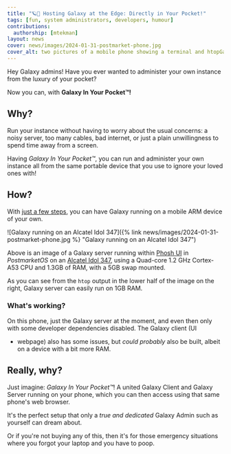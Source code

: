 ```yaml
---
title: "🪐📲 Hosting Galaxy at the Edge: Directly in Your Pocket!"
tags: [fun, system administrators, developers, humour]
contributions:
  authorship: [mtekman]
layout: news
cover: news/images/2024-01-31-postmarket-phone.jpg
cover_alt: two pictures of a mobile phone showing a terminal and htopGalaxy In Your Pocket
---
```


Hey Galaxy admins! Have you ever wanted to administer your own instance from
the luxury of your pocket?

Now you can, with **Galaxy In Your Pocket™!**

## Why?

Run your instance without having to worry about the usual concerns: a
noisy server, too many cables, bad internet, or just a plain
unwillingness to spend time away from a screen.

Having *Galaxy In Your Pocket™*, you can run and administer your own
instance all from the same portable device that you use to ignore your
loved ones with!

## How?

With [just a few steps](https://gitlab.com/-/snippets/3644481), you
can have Galaxy running on a mobile ARM device of your own.

![Galaxy running on an Alcatel Idol 347]({% link news/images/2024-01-31-postmarket-phone.jpg %} "Galaxy running on an Alcatel Idol 347")

Above is an image of a Galaxy server running within
[Phosh UI](https://wiki.postmarketos.org/wiki/Phosh) in *PostmarketOS* on an
[Alcatel Idol 347](https://wiki.postmarketos.org/wiki/Alcatel_Idol_3_4.7%22_(alcatel-idol347)),
using a Quad-core 1.2 GHz Cortex-A53 CPU and 1.3GB of RAM, with a 5GB swap mounted.

As you can see from the `htop` output in the lower half of the image
on the right, Galaxy server can easily run on 1GB RAM.

### What's working?

On this phone, just the Galaxy server at the moment, and even then
only with some developer dependencies disabled. The Galaxy client (UI
+ webpage) also has some issues, but *could probably* also be built,
albeit on a device with a bit more RAM.

## Really, why?

Just imagine: *Galaxy In Your Pocket™*! A united Galaxy Client and
Galaxy Server running on your phone, which you can then access using
that same phone's web browser.

It's the perfect setup that only a *true and dedicated* Galaxy Admin
such as yourself can dream about.

Or if you're not buying any of this, then it's for those emergency
situations where you forgot your laptop and you have to poop.



